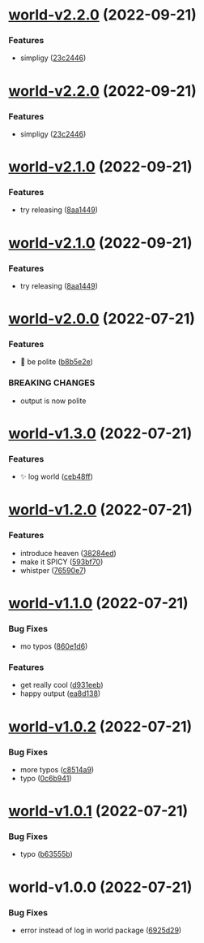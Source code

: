 # [world-v2.2.0](https://github.com/justinawrey/release-poc/compare/world-v2.1.0...world-v2.2.0) (2022-09-21)


### Features

* simpligy ([23c2446](https://github.com/justinawrey/release-poc/commit/23c2446cf33f1e612050066ebd3f31e2f7bf3bad))

# [world-v2.2.0](https://github.com/justinawrey/release-poc/compare/world-v2.1.0...world-v2.2.0) (2022-09-21)


### Features

* simpligy ([23c2446](https://github.com/justinawrey/release-poc/commit/23c2446cf33f1e612050066ebd3f31e2f7bf3bad))

# [world-v2.1.0](https://github.com/justinawrey/release-poc/compare/world-v2.0.0...world-v2.1.0) (2022-09-21)


### Features

* try releasing ([8aa1449](https://github.com/justinawrey/release-poc/commit/8aa14494fe9e50b641ee24b3889e62e8957ee739))

# [world-v2.1.0](https://github.com/justinawrey/release-poc/compare/world-v2.0.0...world-v2.1.0) (2022-09-21)


### Features

* try releasing ([8aa1449](https://github.com/justinawrey/release-poc/commit/8aa14494fe9e50b641ee24b3889e62e8957ee739))

# [world-v2.0.0](https://github.com/justinawrey/release-poc/compare/world-v1.3.0...world-v2.0.0) (2022-07-21)

### Features

- :art: be polite ([b8b5e2e](https://github.com/justinawrey/release-poc/commit/b8b5e2e9a6a092cab258418145206ecb07bbb241))

### BREAKING CHANGES

- output is now polite

# [world-v1.3.0](https://github.com/justinawrey/release-poc/compare/world-v1.2.0...world-v1.3.0) (2022-07-21)

### Features

- :sparkles: log world ([ceb48ff](https://github.com/justinawrey/release-poc/commit/ceb48ff76d92c4f7cbd09224f2093b654d69f95e))

# [world-v1.2.0](https://github.com/justinawrey/release-poc/compare/world-v1.1.0...world-v1.2.0) (2022-07-21)

### Features

- introduce heaven ([38284ed](https://github.com/justinawrey/release-poc/commit/38284ed5fa3e35de506605e7757abb6e66e06721))
- make it SPICY ([593bf70](https://github.com/justinawrey/release-poc/commit/593bf70c4b95ec3ba9494b4087904d5ea4f37efd))
- whistper ([76590e7](https://github.com/justinawrey/release-poc/commit/76590e7dfac9a0108e730e50fcc3f7bb5805a047))

# [world-v1.1.0](https://github.com/justinawrey/release-poc/compare/world-v1.0.2...world-v1.1.0) (2022-07-21)

### Bug Fixes

- mo typos ([860e1d6](https://github.com/justinawrey/release-poc/commit/860e1d6bfe210c2b788bb0add42a06fb5286da1f))

### Features

- get really cool ([d931eeb](https://github.com/justinawrey/release-poc/commit/d931eeb40bf7ad31b6902035b7ba250da2e663e3))
- happy output ([ea8d138](https://github.com/justinawrey/release-poc/commit/ea8d1388feae9a683c7b9c8ac166afb783814d37))

# [world-v1.0.2](https://github.com/justinawrey/release-poc/compare/world-v1.0.1...world-v1.0.2) (2022-07-21)

### Bug Fixes

- more typos ([c8514a9](https://github.com/justinawrey/release-poc/commit/c8514a987718b97c043fa88bab898223c6440729))
- typo ([0c6b941](https://github.com/justinawrey/release-poc/commit/0c6b941c6997e7b27744bc47400168aa35e2c3cd))

# [world-v1.0.1](https://github.com/justinawrey/release-poc/compare/world-v1.0.0...world-v1.0.1) (2022-07-21)

### Bug Fixes

- typo ([b63555b](https://github.com/justinawrey/release-poc/commit/b63555beb11dffec7a4d24c196db2e94c39a54c3))

# world-v1.0.0 (2022-07-21)

### Bug Fixes

- error instead of log in world package ([6925d29](https://github.com/justinawrey/release-poc/commit/6925d29b8be8944ee65a774733b0a15d12db06f5))
